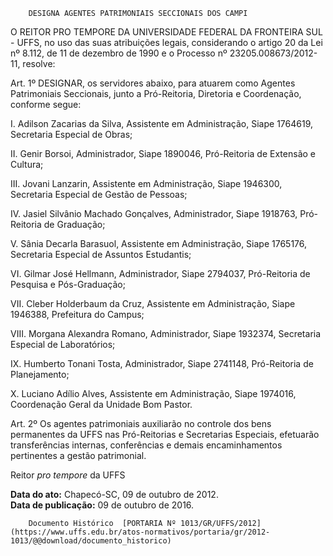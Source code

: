         DESIGNA AGENTES PATRIMONIAIS SECCIONAIS DOS CAMPI  

O REITOR PRO TEMPORE DA UNIVERSIDADE FEDERAL DA FRONTEIRA SUL - UFFS, no uso das suas atribuições legais, considerando o artigo 20 da Lei nº 8.112, de 11 de dezembro de 1990 e o Processo nº 23205.008673/2012-11, resolve:

 Art. 1º DESIGNAR, os servidores abaixo, para atuarem como Agentes Patrimoniais Seccionais, junto a Pró-Reitoria, Diretoria e Coordenação, conforme segue:

 I. Adilson Zacarias da Silva, Assistente em Administração, Siape 1764619, Secretaria Especial de Obras;

 II. Genir Borsoi, Administrador, Siape 1890046, Pró-Reitoria de Extensão e Cultura;

 III. Jovani Lanzarin, Assistente em Administração, Siape 1946300, Secretaria Especial de Gestão de Pessoas;

 IV. Jasiel Silvânio Machado Gonçalves, Administrador, Siape 1918763, Pró-Reitoria de Graduação;

 V. Sânia Decarla Barasuol, Assistente em Administração, Siape 1765176, Secretaria Especial de Assuntos Estudantis;

 VI. Gilmar José Hellmann, Administrador, Siape 2794037, Pró-Reitoria de Pesquisa e Pós-Graduação;

 VII. Cleber Holderbaum da Cruz, Assistente em Administração, Siape 1946388, Prefeitura do Campus;

 VIII. Morgana Alexandra Romano, Administrador, Siape 1932374, Secretaria Especial de Laboratórios;

 IX. Humberto Tonani Tosta, Administrador, Siape 2741148, Pró-Reitoria de Planejamento;

 X. Luciano Adílio Alves, Assistente em Administração, Siape 1974016, Coordenação Geral da Unidade Bom Pastor.

 Art. 2º Os agentes patrimoniais auxiliarão no controle dos bens permanentes da UFFS nas Pró-Reitorias e Secretarias Especiais, efetuarão transferências internas, conferências e demais encaminhamentos pertinentes a gestão patrimonial.

 Reitor *pro tempore* da UFFS

  

   **Data do ato:** Chapecó-SC, 09 de outubro de 2012.   
 **Data de publicação:**  09 de outubro de 2016. 

        Documento Histórico  [PORTARIA Nº 1013/GR/UFFS/2012](https://www.uffs.edu.br/atos-normativos/portaria/gr/2012-1013/@@download/documento_historico)     
      